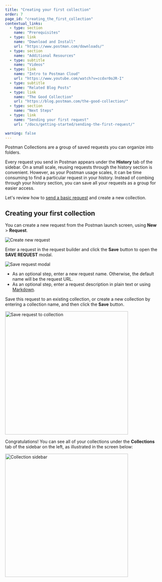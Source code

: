 ```yaml
---
title: "Creating your first collection"
order: 7
page_id: "creating_the_first_collection"
contextual_links:
  - type: section
    name: "Prerequisites"
  - type: link
    name: "Download and Install"
    url: "https://www.postman.com/downloads/"
  - type: section
    name: "Additional Resources"
  - type: subtitle
    name: "Videos"
  - type: link
    name: "Intro to Postman Cloud"
    url: "https://www.youtube.com/watch?v=ccdxr0oJR-I"
  - type: subtitle
    name: "Related Blog Posts"
  - type: link
    name: "The Good Collection"
    url: "https://blog.postman.com/the-good-collection/"
  - type: section
    name: "Next Steps"
  - type: link
    name: "Sending your first request"
    url: "/docs/getting-started/sending-the-first-request/"

warning: false
---
```


Postman Collections are a group of saved requests you can organize into folders.

Every request you send in Postman appears under the **History** tab of the sidebar. On a small scale, reusing requests through the history section is convenient. However, as your Postman usage scales, it can be time consuming to find a particular request in your history. Instead of combing through your history section, you can save all your requests as a group for easier access.

Let's review how to [send a basic request](/docs/getting-started/sending-the-first-request/) and create a new collection.

## Creating your first collection

You can create a new request from the Postman launch screen, using __New__ &gt; __Request__.

<img alt="Create new request" src="https://assets.postman.com/postman-docs/new-request-v8.jpg"/>

Enter a request in the request builder and click the **Save** button to open the **SAVE REQUEST** modal.

<img alt="Save request modal" src="https://assets.postman.com/postman-docs/save-request-modal-v8.jpg"/>

* As an optional step, enter a new request name. Otherwise, the default name will be the request URL.
* As an optional step, enter a request description in plain text or using [Markdown](https://documenter.getpostman.com/view/33232/markdown-in-api-documentation/JsGc?version=latest).

Save this request to an existing collection, or create a new collection by entering a collection name, and then click the **Save** button.

<img alt="Save request to collection" src="https://assets.postman.com/postman-docs/save-request-to-collection-v8.jpg" width="400px"/>

Congratulations! You can see all of your collections under the **Collections** tab of the sidebar on the left, as illustrated in the screen below:

<img alt="Collection sidebar" src="https://assets.postman.com/postman-docs/creating-first-collection-v8.jpg" width="400px"/>
